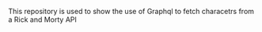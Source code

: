 <p>This repository is used to show the use of Graphql to fetch characetrs from a Rick and Morty API</p>